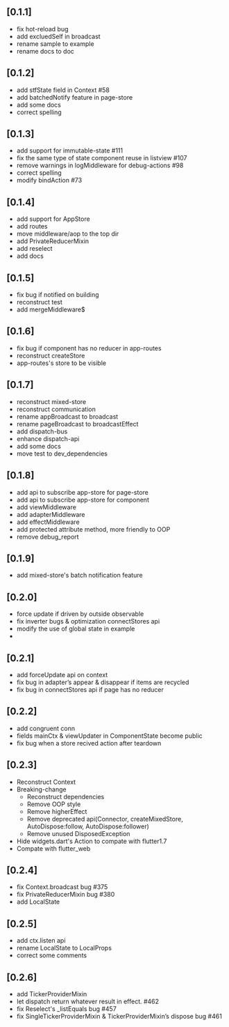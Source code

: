 ## [0.1.1]

-   fix hot-reload bug
-   add excluedSelf in broadcast
-   rename sample to example
-   rename docs to doc

## [0.1.2]

-   add stfState field in Context #58
-   add batchedNotify feature in page-store
-   add some docs
-   correct spelling

## [0.1.3]

-   add support for immutable-state #111
-   fix the same type of state component reuse in listview #107
-   remove warnings in logMiddleware for debug-actions #98
-   correct spelling
-   modify bindAction #73

## [0.1.4]

-   add support for AppStore
-   add routes
-   move middleware/aop to the top dir
-   add PrivateReducerMixin
-   add reselect
-   add docs

## [0.1.5]

-   fix bug if notified on building
-   reconstruct test
-   add mergeMiddleware\$

## [0.1.6]

-   fix bug if component has no reducer in app-routes
-   reconstruct createStore
-   app-routes's store to be visible

## [0.1.7]
-   reconstruct mixed-store
-   reconstruct communication
-   rename appBroadcast to broadcast
-   rename pageBroadcast to broadcastEffect
-   add dispatch-bus
-   enhance dispatch-api
-   add some docs
-   move test to dev_dependencies

## [0.1.8]
-   add api to subscribe app-store for page-store
-   add api to subscribe app-store for component
-   add viewMiddleware
-   add adapterMiddleware
-   add effectMiddleware
-   add protected attribute method, more friendly to OOP
-   remove debug_report

## [0.1.9]
- add mixed-store's batch notification feature

## [0.2.0]
- force update if driven by outside observable 
- fix inverter bugs & optimization connectStores api 
- modify the use of global state in example 
- 
## [0.2.1]
- add forceUpdate api on context
- fix bug in adapter’s appear & disappear if items are recycled
- fix bug in connectStores api if page has no reducer

## [0.2.2]
- add congruent conn 
- fields mainCtx & viewUpdater in ComponentState become public 
- fix bug when a store recived action after teardown

## [0.2.3]
- Reconstruct Context
- Breaking-change 
  - Reconstruct dependencies
  - Remove OOP style
  - Remove higherEffect
  - Remove deprecated api(Connector, createMixedStore, AutoDispose:follow, AutoDispose:follower)
  - Remove unused DisposedException
- Hide widgets.dart's Action to compate with flutter1.7
- Compate with flutter_web

## [0.2.4]
- fix Context.broadcast bug #375
- fix PrivateReducerMixin bug #380 
- add LocalState

## [0.2.5]
- add ctx.listen api
- rename LocalState to LocalProps
- correct some comments 

## [0.2.6]
- add TickerProviderMixin
- let dispatch return whatever result in effect. #462 
- fix Reselect's _listEquals bug #457 
- fix SingleTickerProviderMixin & TickerProviderMixin’s dispose bug #461 

